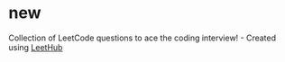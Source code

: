 # new
Collection of LeetCode questions to ace the coding interview! - Created using [LeetHub](https://github.com/QasimWani/LeetHub)
